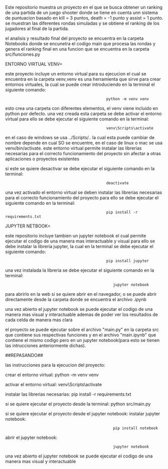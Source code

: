 Este repositorio muestra un proyecto en el que se busca obtener un ranking de una partida de un juego shooter donde se tiene en cuenta unn sistema de puntuacion 
basado en kill = 3 puntos, death = -1 punto y assist = 1 punto. se muestran las diferentes rondas simuladas y se obtiene el ranking de los jugadores al final de la partida.

el analisis y resultado final del proyecto se encuentra en la carpeta Notebooks donde se encunetra el codigo main que procesa las rondas y genera el ranking final
en una funcion que se encuentra en la carpeta src/funciones.py 


ENTORNO VIRTUAL VENV=

este proyecto incluye un entorno virtual para su ejecucion el cual se encuentra en la carpeta venv,venv es una herramienta que sirve para crear entornos virtuales,
la cual se puede crear introduciendo en la terminal el siguiente comando: 

                                                 python -m venv venv

esto crea una carpeta con diferentes elementos, el venv viene incluido en python por defecto. una vez creada esta carpeta se debe activar el entorno virtual
para ello se debe ejecutar el siguiente comando en la terminal:

                                                 venv\Scripts\activate

en el caso de windows se usa ../Scripts/.. la cual esta puede cambiar de nombre depende en cual SO se encuentre, en el caso de linux o mac se usa venv/bin/activate.
este entorno virtual permite instalar las librerias necesarias para el correcto funcionamiento del proyecto sin afectar a otras aplicaciones o proyectos existentes


si este se quiere desactivar se debe ejecutar el siguiente comando en la terminal:

                                                 deactivate


una vez activado el entorno virtual se deben instalar las librerias necesarias para el correcto funcionamiento del proyecto
para ello se debe ejecutar el siguiente comando en la terminal:

                                                 pip install -r requirements.txt


JUPYTER NETBOOK= 

este repositorio incluye tambien un jupyter notebook el cual permite ejecutar el codigo de una manera mas interactuable y visual
para ello se debe instalar la libreria jupyter, la cual en la terminal se debe ejecutar el siguiente comando:

                                                 pip install jupyter

una vez instalada la libreria se debe ejecutar el siguiente comando en la terminal:

                                                    jupyter notebook

para abrirlo en la web si se quiere abrir en el navegador, o se puede abrir directamente desde la carpeta donde se encuentra el archivo .ipynb


una vez abierto el jupyter notebook se puede ejecutar el codigo de una manera mas visual y interactuable
ademas de poder ver los resultados de cada celda de manera mas clara

el proyecto se puede ejecutar sobre el archivo "main.py" en la carpeta src que contiene sus respectivas funciones y en el archivo "main.ipynb"
que contiene el mismo codigo pero en un jupyter notebook(para esto se tienen las intrucciones anteriormente dichas).

##REPASANDO##

las instrucciones para la ejecucion del proyecto:

crear el entorno virtual:
                                                 python -m venv venv

activar el entorno virtual:
                                                    venv\Scripts\activate  


instalar las librerias necesarias:
                                                    pip install -r requirements.txt 


si se quiere ejecutar el proyecto desde la terminal:
                                                    python src/main.py

si se quiere ejecutar el proyecto desde el jupyter notebook:
instalar jupyter notebook:

                                                    pip install notebook

abrir el jupyter notebook:

                                                    jupyter notebook

una vez abierto el jupyter notebook se puede ejecutar el codigo de una manera mas visual y interactuable



